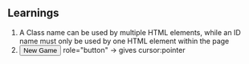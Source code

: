 ## Learnings

1. A Class name can be used by multiple HTML elements, while an ID name must only be used by one HTML element within the page
2. <input
           class="btn px-5"
           type="button"
           role="button" 
           value="New Game"
         />
   role="button" -> gives cursor:pointer
